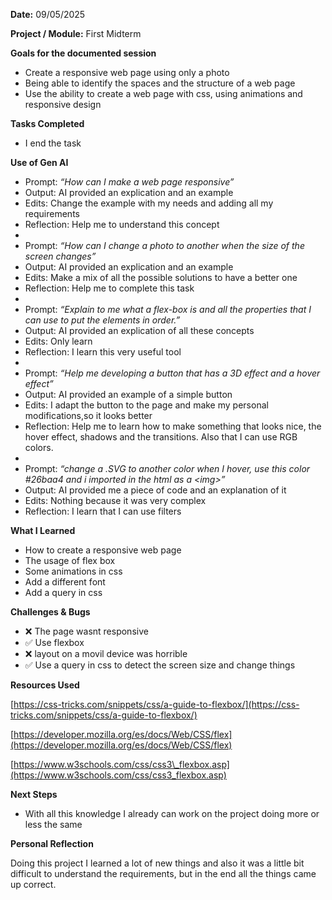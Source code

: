 **Date:** 09/05/2025

**Project / Module:** First Midterm

**Goals for the documented session**

* Create a responsive web page using only a photo  
* Being able to identify the spaces and the structure of a web page  
* Use the ability to create a web page with css, using animations and responsive design

**Tasks Completed**

* I end the task

**Use of Gen AI**

* Prompt: *“How can I make a web page responsive”*  
* Output: AI provided an explication and an example  
* Edits: Change the example with my needs and adding all my requirements  
* Reflection: Help me to understand this concept  
*   
* Prompt: *“How can I change a photo to another when the size of the screen changes”*  
* Output: AI provided an explication and an example  
* Edits: Make a mix of all the possible solutions to have a better one  
* Reflection: Help me to complete this task  
*   
* Prompt: *“Explain to me what a flex-box is and all the properties that I can use to put the elements in order.”*  
* Output: AI provided an explication of all these concepts  
* Edits: Only learn  
* Reflection: I learn this very useful tool  
*   
* Prompt: *“Help me developing a button that has a 3D effect and a hover effect”*  
* Output: AI provided an example of a simple button  
* Edits: I adapt the button to the page and make my personal modifications,so it looks better  
* Reflection: Help me to learn how to make something that looks nice, the hover effect, shadows and the transitions. Also that I can use RGB colors.  
*   
* Prompt: *“change a .SVG to another color when I hover, use this color \#26baa4 and i imported in the html as a \<img\>”*  
* Output: AI provided me a piece of code and an explanation of it  
* Edits: Nothing because it was very complex  
* Reflection: I learn that I can use filters

**What I Learned**

* How to create a responsive web page  
* The usage of flex box  
* Some animations in css  
* Add a different font  
* Add a query in css

**Challenges & Bugs**

* ❌ The page wasnt responsive  
* ✅ Use flexbox  
* ❌ layout on a movil device was horrible  
* ✅ Use a query in css to detect the screen size and change things

**Resources Used**

[https://css-tricks.com/snippets/css/a-guide-to-flexbox/](https://css-tricks.com/snippets/css/a-guide-to-flexbox/)

[https://developer.mozilla.org/es/docs/Web/CSS/flex](https://developer.mozilla.org/es/docs/Web/CSS/flex)

[https://www.w3schools.com/css/css3\_flexbox.asp](https://www.w3schools.com/css/css3_flexbox.asp)

**Next Steps**

* With all this knowledge I already can work on the project doing more or less the same

**Personal Reflection**

Doing this project I learned a lot of new things and also it was a little bit difficult to understand the requirements, but in the end all the things came up correct.  
